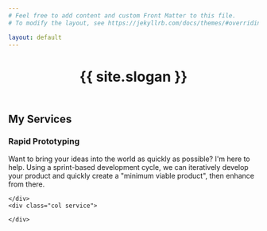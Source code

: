 ```yaml
---
# Feel free to add content and custom Front Matter to this file.
# To modify the layout, see https://jekyllrb.com/docs/themes/#overriding-theme-defaults

layout: default
---
```

<header id="header-banner" class="secondary">
  <div class="centerblock sm text-center">
    <h1>{{ site.slogan }}</h1>
  </div>
</header>

<div class="centerblock">
  <h2>My Services</h2>
  <div class="cols">
    <div class="col service">
      <div class="img"></div>
      <h3>Rapid Prototyping</h3>
      <p>Want to bring your ideas into the world as quickly as possible? I'm here to help. Using a sprint-based development cycle, we can iteratively develop your product and quickly create a "minimum viable product", then enhance from there.</p>
    </div>
    <div class="col service">

    </div>
    <div class="col service">

    </div>
  </div>
</div>